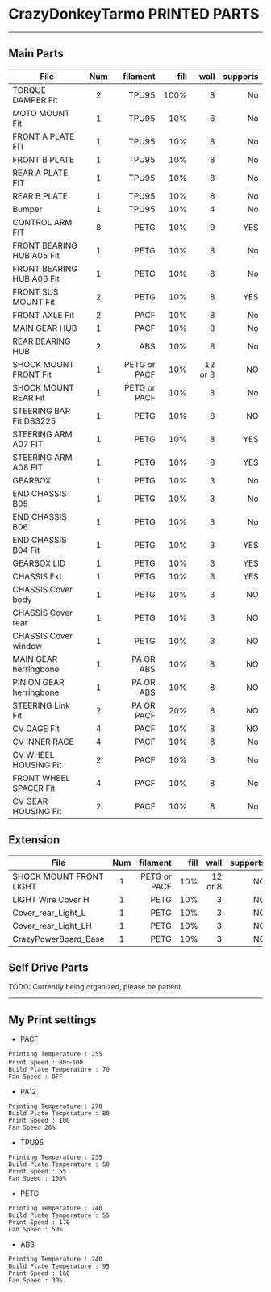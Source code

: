 # CrazyDonkeyTarmo PRINTED PARTS
---
## Main Parts


| File              | Num           | filament  | fill | wall| supports|
| ------------------|:-------------:| ---------:| ----:|----:|----:|
| TORQUE DAMPER Fit | 2 | TPU95 | 100% | 8 | No
| MOTO MOUNT Fit    | 1 | TPU95 | 10% | 6 | No
| FRONT A PLATE FIT | 1 | TPU95 | 10% | 8 | No
| FRONT B PLATE     | 1 | TPU95 | 10% | 8 | No
| REAR A PLATE FIT  | 1 | TPU95 | 10% | 8 | No
| REAR B PLATE      | 1 | TPU95 | 10% | 8 | No
| Bumper            | 1 | TPU95 | 10% | 4 | No
| CONTROL ARM FIT   | 8 | PETG | 10% |9| YES
| FRONT BEARING HUB A05 Fit | 1 | PETG    | 10% |8| No
| FRONT BEARING HUB A06 Fit | 1 | PETG    | 10% |8| No
| FRONT SUS MOUNT Fit   | 2 | PETG    | 10% |8| YES
| FRONT AXLE Fit    | 2 | PACF  | 10% |8| No
| MAIN GEAR HUB     | 1 | PACF  | 10% |8| No
| REAR BEARING HUB  | 2 | ABS    | 10% |8| No
| SHOCK MOUNT FRONT Fit|1 |PETG or PACF| 10% | 12 or 8| NO
| SHOCK MOUNT REAR Fit  | 1 | PETG or PACF | 10% |8| No
| STEERING BAR Fit DS3225  | 1 | PETG   | 10% |8| NO
| STEERING ARM A07 FIT  | 1 | PETG  | 10% |8| YES
| STEERING ARM A08 FIT | 1 | PETG  | 10% |8| YES
| GEARBOX           | 1| PETG | 10% |3| No
| END CHASSIS B05   | 1| PETG | 10% |3| No
| END CHASSIS B06   | 1| PETG | 10% |3| No
| END CHASSIS B04 Fit| 1| PETG | 10% |3| YES
| GEARBOX LID       | 1| PETG | 10% |3| YES
| CHASSIS Ext   | 1 | PETG | 10% |3| YES
| CHASSIS Cover body   | 1 | PETG | 10% |3| NO
| CHASSIS Cover rear   | 1 | PETG | 10% |3| NO
| CHASSIS Cover window  | 1 | PETG | 10% |3| NO
| MAIN GEAR herringbone  | 1 | PA OR ABS  |  10% |8| NO
| PINION GEAR herringbone  | 1 | PA OR ABS  |  10% |8| NO
| STEERING Link Fit  | 2 | PA OR PACF | 20% |8| NO
| CV CAGE Fit       | 4 | PACF | 10% |8| NO
| CV INNER RACE     | 4 | PACF    | 10% |8| No
| CV WHEEL HOUSING Fit  | 2 | PACF    | 10% |8| No
| FRONT WHEEL SPACER Fit    | 4 | PACF    | 10% |8| No
| CV GEAR HOUSING Fit  | 2 | PACF    | 10% |8| No

## Extension
| File              | Num           | filament  | fill | wall| supports|
| ------------------|:-------------:| ---------:| ----:|----:|----:|
| SHOCK MOUNT FRONT LIGHT|1 |PETG or PACF| 10% | 12 or 8| NO
| LIGHT Wire Cover H | 1 | PETG | 10% | 3 | NO
| Cover_rear_Light_L  | 1 | PETG | 10% | 3 | NO
| Cover_rear_Light_LH  | 1 | PETG | 10% | 3 | NO
| CrazyPowerBoard_Base  | 1 | PETG | 10% | 3 | NO

## Self Drive Parts

TODO: Currently being organized, please be patient.




----
## My Print settings 
* PACF
```
Printing Temperature : 255
Print Speed : 80～100
Build Plate Temperature : 70
Fan Speed : OFF
```

* PA12
```
Printing Temperature : 270
Build Plate Temperature : 80
Print Speed : 100
Fan Speed 20%
```

* TPU95
```
Printing Temperature : 235
Build Plate Temperature : 50
Print Speed : 55
Fan Speed : 100%
```

* PETG
```
Printing Temperature : 240
Build Plate Temperature : 55
Print Speed : 170
Fan Speed : 50%
```

* ABS
```
Printing Temperature : 240
Build Plate Temperature : 95
Print Speed : 160
Fan Speed : 30%
```